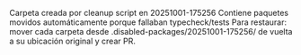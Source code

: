 Carpeta creada por cleanup script en 20251001-175256
Contiene paquetes movidos automáticamente porque fallaban typecheck/tests
Para restaurar: mover cada carpeta desde .disabled-packages/20251001-175256/<package> de vuelta a su ubicación original y crear PR.
